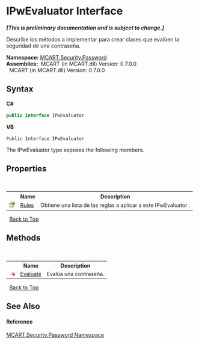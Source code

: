 # IPwEvaluator Interface
 _**\[This is preliminary documentation and is subject to change.\]**_

Describe los métodos a implementar para crear clases que evalúen la seguridad de una contraseña.

**Namespace:**&nbsp;<a href="dbbe708a-6e0a-d3f8-20a0-94d530d6d526">MCART.Security.Password</a><br />**Assemblies:**&nbsp;&nbsp;MCART (in MCART.dll) Version: 0.7.0.0<br />&nbsp;&nbsp;MCART (in MCART.dll) Version: 0.7.0.0<br />

## Syntax

**C#**<br />
``` C#
public interface IPwEvaluator
```

**VB**<br />
``` VB
Public Interface IPwEvaluator
```

The IPwEvaluator type exposes the following members.


## Properties
&nbsp;<table><tr><th></th><th>Name</th><th>Description</th></tr><tr><td>![Public property](media/pubproperty.gif "Public property")</td><td><a href="0277f0fe-4522-4648-abfa-0609edc61e02">Rules</a></td><td>
Obtiene una lista de las reglas a aplicar a este IPwEvaluator .</td></tr></table>&nbsp;
<a href="#ipwevaluator-interface">Back to Top</a>

## Methods
&nbsp;<table><tr><th></th><th>Name</th><th>Description</th></tr><tr><td>![Public method](media/pubmethod.gif "Public method")</td><td><a href="8199a456-b96c-c97d-01c3-60f51788d70c">Evaluate</a></td><td>
Evalúa una contraseña.</td></tr></table>&nbsp;
<a href="#ipwevaluator-interface">Back to Top</a>

## See Also


#### Reference
<a href="dbbe708a-6e0a-d3f8-20a0-94d530d6d526">MCART.Security.Password Namespace</a><br />